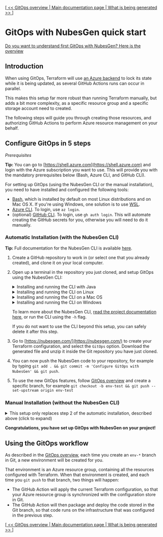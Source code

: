 [[ << GitOps overview ](gitops-overview.md) |[ Main documentation page ](README.md) |[ What is being generated >> ](what-is-being-generated.md)]

# GitOps with NubesGen quick start

[Do you want to understand first GitOps with NubesGen? Here is the overview](gitops-overview.md)

## Introduction

When using GitOps, Terraform will use [an Azure backend](https://www.terraform.io/docs/language/settings/backends/azurerm.html) to lock its state while it is being updated, as several GitHub Actions runs can occur in parallel.

This makes this setup far more robust than running Terraform manually, but adds a bit more complexity, as a specific resource group and a specific storage account need to created.

The following steps will guide you through creating those resources, and authorizing GitHub Actions to perform Azure resource management on your behalf.

## Configure GitOps in 5 steps

_Prerequisites_

__Tip:__ You can go to [https://shell.azure.com](https://shell.azure.com) and login with the Azure subscription you want to use. This will provide you with the 
mandatory prerequisites below (Bash, Azure CLI, and GitHub CLI).

For setting up GitOps (using the NubesGen CLI or the manual installation), you need to have installed and configured the following tools:

- [Bash](https://fr.wikipedia.org/wiki/Bourne-Again_shell), which is installed by default on most Linux distributions and on Mac OS X. If you're using Windows, one solution is to use [WSL](https://aka.ms/nubesgen-install-wsl).
- [Azure CLI](https://aka.ms/nubesgen-install-az-cli). To login, use `az login`.
- (optional) [GitHub CLI](https://cli.github.com/). To login, use `gh auth login`. This will automate creating the GitHub secrets for you, otherwise you will need to do it manually.

### Automatic Installation (with the NubesGen CLI)

__Tip:__ Full documentation for the NubesGen CLI is available [here](../cli/README.md).

1. Create a GitHub repository to work in (or select one that you already created), and clone it on your local computer.
1. Open up a terminal in the repository you just cloned, and setup GitOps using the NubesGen CLI:
   <details>
   <summary>Installing and running the CLI with Java</summary>
   
   To run the Java archive, you need to have a Java Virtual Machine (version 11 or higher) installed.

   - Download the latest release: `gh release download --repo microsoft/nubesgen --pattern='nubesgen-cli-*.jar'`
   - Setup GitOps: `java -jar nubesgen-*.jar gitops`
   </details>
   
   <details>
   <summary>Installing and running the CLI on Linux</summary>
   
   To run the binary on Linux, you need to:

   - Download the latest release: `gh release download --repo microsoft/nubesgen --pattern='nubesgen-cli-linux'`
   - Make the binary executable: `chmod +x nubesgen-cli-linux`
   - Setup GitOps: `./nubesgen-cli-linux gitops`

   </details>
   <details>
   <summary>Installing and running the CLI on a Mac OS</summary>

   To run the binary on a Mac OS, you need to:

   - Download the latest release: `gh release download --repo microsoft/nubesgen --pattern='nubesgen-cli-macos'`
   - Make the binary executable: `chmod +x nubesgen-cli-macos`
   - Allow Mac OS X to execute it: `xattr -d com.apple.quarantine nubesgen-cli-macos`
   - Setup GitOps: `./nubesgen-cli-macos gitops`

   </details>
   <details>
   <summary>Installing and running the CLI on Windows</summary>

   To run the binary on Windows, you need to:

   - Download the latest release: `gh release download --repo microsoft/nubesgen --pattern='nubesgen-cli-windows.exe'`
   - Setup GitOps; `nubesgen-cli-windows gitops`

   </details>

   To learn more about the NubesGen CLI, [read the project documentation here](../cli/README.md), or run the CLI using the `-h` flag.
   
   If you do not want to use the CLI beyond this setup, you can safely delete it after this step.
1. Go to [https://nubesgen.com/](https://nubesgen.com/) to create your Terraform configuration, and select the `GitOps` option. Download the generated file and unzip it inside the Git repository you have just cloned.
1. You can now push the NubesGen code to your repository, for example by typing `git add . && git commit -m 'Configure GitOps with NubesGen' && git push`.
1. To use the new GitOps features, follow [GitOps overview](gitops-overview.md) and create a specific branch, for example
   `git checkout -b env-test && git push --set-upstream origin env-test`

### Manual Installation (without the NubesGen CLI)

<details>
<summary>This setup only replaces step 2 of the automatic installation, described above (click to expand)</summary>

Instead of running the NubesGen CLI, you will manually create one Azure Storage account, and two GitHub secrets.

Here is the shell script you will need to execute, with documentation for each command being executed:

```bash
#####
# Configure the following environment variables to suit your needs.
#####
# The resource group used by Terraform to store its remote state.
RESOURCE_GROUP_NAME=rg-terraform-001
# The location of the resource group. For example `eastus`.
LOCATION=eastus
# The storage account (inside the resource group) used by Terraform to store its remote state.
TF_STORAGE_ACCOUNT=st$RANDOM$RANDOM$RANDOM$RANDOM
# The container name (inside the storage account) used by Terraform to store its remote state.
CONTAINER_NAME=tfstate
#####
# Execute the following commands to set up GitOps.
#####
# Create a new Azure Resource Group
az group create --name $RESOURCE_GROUP_NAME --location $LOCATION
# Create the Storage Account
az storage account create --resource-group $RESOURCE_GROUP_NAME --name $TF_STORAGE_ACCOUNT --sku Standard_LRS --allow-blob-public-access false --encryption-services blob
# Get the Storage Account key
ACCOUNT_KEY=$(az storage account keys list --resource-group $RESOURCE_GROUP_NAME --account-name $TF_STORAGE_ACCOUNT --query '[0].value' -o tsv)
# Create a Blob Container in the Storage Account
az storage container create --name $CONTAINER_NAME --account-name $TF_STORAGE_ACCOUNT --account-key $ACCOUNT_KEY
# Create a Virtual Network
VNET=vnet-$TF_STORAGE_ACCOUNT
SUBNET=snet-$TF_STORAGE_ACCOUNT
az network vnet create --resource-group $RESOURCE_GROUP_NAME --name $VNET --subnet-name $SUBNET
az network vnet subnet update --resource-group $RESOURCE_GROUP_NAME --name $SUBNET --vnet-name $VNET --service-endpoints "Microsoft.Storage"
# Secure the storage account in the Virtual Network
az storage account network-rule add --account-name $TF_STORAGE_ACCOUNT --vnet-name $VNET --subnet $SUBNET
az storage account update --name $TF_STORAGE_ACCOUNT --default-action Deny --bypass None
# Get the subscription ID
SUBSCRIPTION_ID=$(az account show --query id --output tsv --only-show-errors)
# Create a service principal
SERVICE_PRINCIPAL=$(az ad sp create-for-rbac --role="Contributor" --scopes="/subscriptions/$SUBSCRIPTION_ID" --sdk-auth --only-show-errors)
# Get the current GitHub remote repository
REMOTE_REPO=$(git config --get remote.origin.url)
# Set the two GitHub secrets
gh secret set AZURE_CREDENTIALS -b"$SERVICE_PRINCIPAL" -R $REMOTE_REPO && gh secret set TF_STORAGE_ACCOUNT -b"$TF_STORAGE_ACCOUNT" -R $REMOTE_REPO
```
</details>

__Congratulations, you have set up GitOps with NubesGen on your project!__

## Using the GitOps workflow

As described in the [GitOps overview](gitops-overview.md), each time you create an `env-*` branch in Git, a new environment will be created for you.

That environment is an Azure resource group, containing all the resources configured with Terraform. When that environment is created, and each time you `git push` to that branch, two things will happen:

- The GitHub Action will apply the current Terraform configuration, so that your Azure resource group is synchronized with the configuration store in Git.
- The GitHub Action will then package and deploy the code stored in the Git branch, so that code runs on the infrastructure that was configured in the previous step.

[[ << GitOps overview ](gitops-overview.md) |[ Main documentation page ](README.md) |[ What is being generated >> ](what-is-being-generated.md)]

